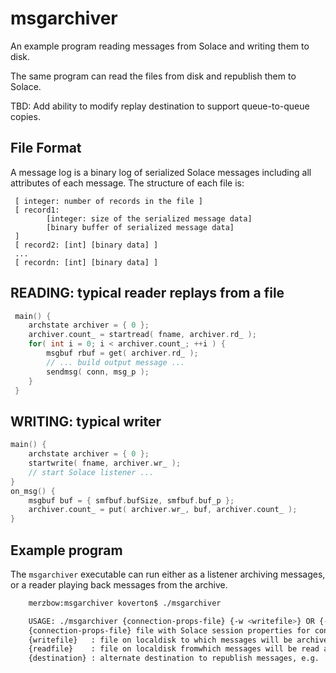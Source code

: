 # msgarchiver

An example program reading messages from Solace and writing them to disk.

The same program can read the files from disk and republish them to Solace.

TBD: Add ability to modify replay destination to support queue-to-queue copies.

## File Format

A message log is a binary log of serialized Solace messages including all 
attributes of each message. The structure of each file is:

``` 
 [ integer: number of records in the file ]
 [ record1: 
 		[integer: size of the serialized message data]
 		[binary buffer of serialized message data]
 ]
 [ record2: [int] [binary data] ]
 ...
 [ recordn: [int] [binary data] ]
```


##  READING: typical reader replays from a file
```C
 main() {
	archstate archiver = { 0 };
	archiver.count_ = startread( fname, archiver.rd_ );
	for( int i = 0; i < archiver.count_; ++i ) {
		msgbuf rbuf = get( archiver.rd_ );
		// ... build output message ...
		sendmsg( conn, msg_p );
	}
 }
```


##  WRITING: typical writer
```C
main() {
	archstate archiver = { 0 };
	startwrite( fname, archiver.wr_ );
	// start Solace listener ...
}
on_msg() {
	msgbuf buf = { smfbuf.bufSize, smfbuf.buf_p };
	archiver.count_ = put( archiver.wr_, buf, archiver.count_ );
}
```

## Example program

The `msgarchiver` executable can run either as a listener archiving messages, or 
a reader playing back messages from the archive.

```bash
    merzbow:msgarchiver koverton$ ./msgarchiver

    USAGE: ./msgarchiver {connection-props-file} {-w <writefile>} OR {-r <readfile> {opt:-d destination} }
	{connection-props-file} file with Solace session properties for connecting
	{writefile}   : file on localdisk to which messages will be archived
	{readfile}    : file on localdisk fromwhich messages will be read and republished
	{destination} : alternate destination to republish messages, e.g. 'queue:myqueuename' OR 'topic:my/topic/name'
```


